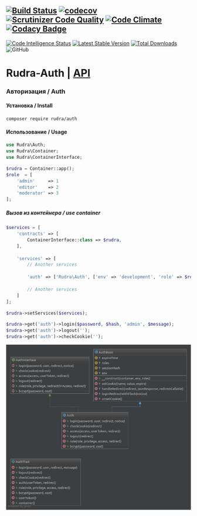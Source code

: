 [![Build Status](https://travis-ci.org/Jagepard/Rudra-Auth.svg?branch=master)](https://travis-ci.org/Jagepard/Rudra-Auth)
[![codecov](https://codecov.io/gh/Jagepard/Rudra-Auth/branch/master/graph/badge.svg)](https://codecov.io/gh/Jagepard/Rudra-Auth)
[![Scrutinizer Code Quality](https://scrutinizer-ci.com/g/Jagepard/Rudra-Auth/badges/quality-score.png?b=master)](https://scrutinizer-ci.com/g/Jagepard/Rudra-Auth/?branch=master)
[![Code Climate](https://codeclimate.com/github/Jagepard/Rudra-Auth/badges/gpa.svg)](https://codeclimate.com/github/Jagepard/Rudra-Auth)
[![Codacy Badge](https://api.codacy.com/project/badge/Grade/f95dcf6a2227482db74b1232ef30b635)](https://www.codacy.com/app/Jagepard/Rudra-Auth?utm_source=github.com&amp;utm_medium=referral&amp;utm_content=Jagepard/Rudra-Auth&amp;utm_campaign=Badge_Grade)
-----
[![Code Intelligence Status](https://scrutinizer-ci.com/g/Jagepard/Rudra-Auth/badges/code-intelligence.svg?b=master)](https://scrutinizer-ci.com/code-intelligence)
[![Latest Stable Version](https://poser.pugx.org/rudra/auth/v/stable)](https://packagist.org/packages/rudra/auth)
[![Total Downloads](https://poser.pugx.org/rudra/auth/downloads)](https://packagist.org/packages/rudra/auth)
![GitHub](https://img.shields.io/github/license/jagepard/Rudra-Auth.svg)

# Rudra-Auth | [API](https://github.com/Jagepard/Rudra-Auth/blob/master/docs.md "Documentation API")
### Авторизация / Auth

#### Установка / Install
```composer require rudra/auth```
#### Использование / Usage
```php
use Rudra\Auth;
use Rudra\Container;
use Rudra\ContainerInterface;
```
```php
$rudra = Container::app();
$role  = [
    'admin'     => 1
    'editor'    => 2
    'moderator' => 3
];
```
##### Вызов из контейнера / use container
```php
$services = [
    'contracts' => [
        ContainerInterface::class => $rudra,
    ],
    
    'services' => [
        // Another services
        
        'auth' => ['Rudra\Auth', ['env' => 'development', 'role' => $role],
        
        // Another services
    ]
];
```
```php
$rudra->setServices($services); 
```
```php
$rudra->get('auth')->login($password, $hash, 'admin', $message);
$rudra->get('auth')->logout('');
$rudra->get('auth')->checkCookie('');
```
![Rudra-Auth](https://github.com/Jagepard/Rudra-Auth/blob/master/UML.png)
